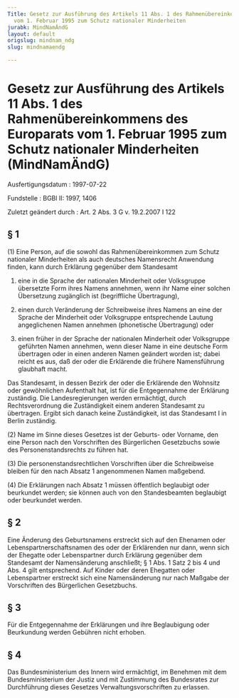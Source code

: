 ```yaml
---
Title: Gesetz zur Ausführung des Artikels 11 Abs. 1 des Rahmenübereinkommens des Europarats
  vom 1. Februar 1995 zum Schutz nationaler Minderheiten
jurabk: MindNamÄndG
layout: default
origslug: mindnam_ndg
slug: mindnamaendg

---
```


# Gesetz zur Ausführung des Artikels 11 Abs. 1 des Rahmenübereinkommens des Europarats vom 1. Februar 1995 zum Schutz nationaler Minderheiten (MindNamÄndG)

Ausfertigungsdatum
:   1997-07-22

Fundstelle
:   BGBl II: 1997, 1406

Zuletzt geändert durch
:   Art. 2 Abs. 3 G v. 19.2.2007 I 122

## § 1

(1) Eine Person, auf die sowohl das Rahmenübereinkommen zum Schutz
nationaler Minderheiten als auch deutsches Namensrecht Anwendung
finden, kann durch Erklärung gegenüber dem Standesamt

1.  eine in die Sprache der nationalen Minderheit oder Volksgruppe
    übersetzte Form ihres Namens annehmen, wenn ihr Name einer solchen
    Übersetzung zugänglich ist (begriffliche Übertragung),


2.  einen durch Veränderung der Schreibweise ihres Namens an eine der
    Sprache der Minderheit oder Volksgruppe entsprechende Lautung
    angeglichenen Namen annehmen (phonetische Übertragung) oder


3.  einen früher in der Sprache der nationalen Minderheit oder Volksgruppe
    geführten Namen annehmen, wenn dieser Name in eine deutsche Form
    übertragen oder in einen anderen Namen geändert worden ist; dabei
    reicht es aus, daß der oder die Erklärende die frühere Namensführung
    glaubhaft macht.



Das Standesamt, in dessen Bezirk der oder die Erklärende den Wohnsitz
oder gewöhnlichen Aufenthalt hat, ist für die Entgegennahme der
Erklärung zuständig. Die Landesregierungen werden ermächtigt, durch
Rechtsverordnung die Zuständigkeit einem anderen Standesamt zu
übertragen. Ergibt sich danach keine Zuständigkeit, ist das Standesamt
I in Berlin zuständig.

(2) Name im Sinne dieses Gesetzes ist der Geburts- oder Vorname, den
eine Person nach den Vorschriften des Bürgerlichen Gesetzbuchs sowie
des Personenstandsrechts zu führen hat.

(3) Die personenstandsrechtlichen Vorschriften über die Schreibweise
bleiben für den nach Absatz 1 angenommenen Namen maßgebend.

(4) Die Erklärungen nach Absatz 1 müssen öffentlich beglaubigt oder
beurkundet werden; sie können auch von den Standesbeamten beglaubigt
oder beurkundet werden.

## § 2

Eine Änderung des Geburtsnamens erstreckt sich auf den Ehenamen oder
Lebenspartnerschaftsnamen des oder der Erklärenden nur dann, wenn sich
der Ehegatte oder Lebenspartner durch Erklärung gegenüber dem
Standesamt der Namensänderung anschließt; § 1 Abs. 1 Satz 2 bis 4 und
Abs. 4 gilt entsprechend. Auf Kinder oder deren Ehegatten oder
Lebenspartner erstreckt sich eine Namensänderung nur nach Maßgabe der
Vorschriften des Bürgerlichen Gesetzbuchs.

## § 3

Für die Entgegennahme der Erklärungen und ihre Beglaubigung oder
Beurkundung werden Gebühren nicht erhoben.

## § 4

Das Bundesministerium des Innern wird ermächtigt, im Benehmen mit dem
Bundesministerium der Justiz und mit Zustimmung des Bundesrates zur
Durchführung dieses Gesetzes Verwaltungsvorschriften zu erlassen.

